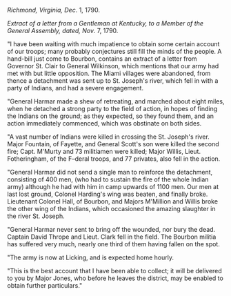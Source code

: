 *Richmond, Virginia, Dec*. 1, 1790.*Extract of a letter from a Gentleman at Kentucky, to a
                        Member of the General Assembly, dated, Nov*. 7, 1790."I have been waiting with much impatience to obtain some certain account of
                    our troops; many probably conjectures still fill the minds of the
                    people. A hand-bill just come to Bourbon, contains an
                    extract of a letter from Governor St. Clair to General Wilkinson, which mentions that our army had met with
                    but little opposition. The Miami villages were abandoned, from thence a
                    detachment was sent up to St. Joseph's river, which fell in with a
                    party of Indians, and had a severe engagement."General Harmar made a shew of retreating, and marched about eight miles,
                    when he detached a strong party to the field of action, in hopes of
                    finding the Indians on the ground; as they expected, so
                    they found them, and an action immediately commenced, which was
                    obstinate on both sides."A vast number of Indians were killed in crossing the St. Joseph's river.
                    Major Fountain, of Fayette, and General Scott's son were killed the
                    second fire; Capt. M'Murty and 73 militiamen were killed; Major
                    Willis, Lieut. Fotheringham, of the F–deral troops, and
                    77 privates, also fell in the action."General Harmar did not send a single man to reinforce the detachment,
                    consisting of 400 men, (who had to sustain the fire of the whole
                    Indian army) although he had with him in camp upwards of 1100 men. Our
                    men at last lost ground, Colonel Harding's wing was beaten, and
                    finally broke. Lieutenant Colonel Hall, of Bourbon, and
                    Majors M'Million and Willis broke the other wing of the Indians, which
                    occasioned the amazing slaughter in the river St. Joseph."General Harmar never sent to bring off the wounded, nor bury the dead.
                    Captain David Thrope and Lieut. Clark fell in the field. The Bourbon
                    militia has suffered very much, nearly one third of them having fallen on
                    the spot."The army is now at Licking, and is expected home hourly."This is the best account that I have been able to collect; it will be
                    delivered to you by Major Jones, who before he leaves the district,
                    may be enabled to obtain further particulars."